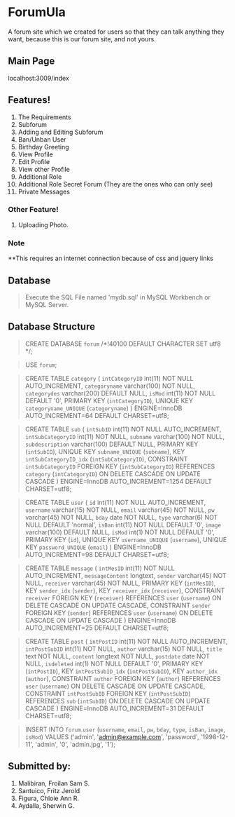 # ForumUla
A forum site which we created for users so that they can talk anything they want, because this is our forum site, and not yours.

## Main Page
localhost:3009/index

## Features!
1. The Requirements
2. Subforum
3. Adding and Editing Subforum
4. Ban/Unban User
5. Birthday Greeting
6. View Profile
7. Edit Profile
8. View other Profile
9. Additional Role
10. Additional Role Secret Forum (They are the ones who can only see)
11. Private Messages


### Other Feature!
1. Uploading Photo. 


### Note
**This requires an internet connection because of css and jquery links

## Database

>Execute the SQL File named 'mydb.sql' in MySQL Workbench or MySQL Server.

## Database Structure

>CREATE DATABASE `forum` /*!40100 DEFAULT CHARACTER SET utf8 */;

>USE `forum`;

>CREATE TABLE `category` (
 > `intCategoryID` int(11) NOT NULL AUTO_INCREMENT,
 >`categoryname` varchar(100) NOT NULL,
 > `categorydes` varchar(200) DEFAULT NULL,
 > `isMod` int(11) NOT NULL DEFAULT '0',
 > PRIMARY KEY (`intCategoryID`),
 > UNIQUE KEY `categoryname_UNIQUE` (`categoryname`)
>) ENGINE=InnoDB AUTO_INCREMENT=64 DEFAULT CHARSET=utf8;


>CREATE TABLE `sub` (
>  `intSubID` int(11) NOT NULL AUTO_INCREMENT,
>  `intSubCategoryID` int(11) NOT NULL,
>  `subname` varchar(100) NOT NULL,
>  `subdescription` varchar(100) DEFAULT NULL,
>  PRIMARY KEY (`intSubID`),
>  UNIQUE KEY `subname_UNIQUE` (`subname`),
>  KEY `intSubCategoryID_idx` (`intSubCategoryID`),
>  CONSTRAINT `intSubCategoryID` FOREIGN KEY (`intSubCategoryID`) REFERENCES `category` (`intCategoryID`) ON DELETE CASCADE ON UPDATE CASCADE
>) ENGINE=InnoDB AUTO_INCREMENT=1254 DEFAULT CHARSET=utf8;

>CREATE TABLE `user` (
>  `id` int(11) NOT NULL AUTO_INCREMENT,
>  `username` varchar(15) NOT NULL,
>  `email` varchar(45) NOT NULL,
>  `pw` varchar(45) NOT NULL,
>  `bday` date NOT NULL,
>  `type` varchar(6) NOT NULL DEFAULT 'normal',
>  `isBan` int(11) NOT NULL DEFAULT '0',
>  `image` varchar(100) DEFAULT NULL,
>  `isMod` int(1) NOT NULL DEFAULT '0',
>  PRIMARY KEY (`id`),
>  UNIQUE KEY `username_UNIQUE` (`username`),
>  UNIQUE KEY `password_UNIQUE` (`email`)
>) ENGINE=InnoDB AUTO_INCREMENT=98 DEFAULT CHARSET=utf8;

>CREATE TABLE `message` (
>  `intMesID` int(11) NOT NULL AUTO_INCREMENT,
>  `messageContent` longtext,
>  `sender` varchar(45) NOT NULL,
>  `receiver` varchar(45) NOT NULL,
>  PRIMARY KEY (`intMesID`),
>  KEY `sender_idx` (`sender`),
>  KEY `receiver_idx` (`receiver`),
>  CONSTRAINT `receiver` FOREIGN KEY (`receiver`) REFERENCES `user` (`username`) ON DELETE CASCADE ON UPDATE CASCADE,
>  CONSTRAINT `sender` FOREIGN KEY (`sender`) REFERENCES `user` (`username`) ON DELETE CASCADE ON UPDATE CASCADE
>) ENGINE=InnoDB AUTO_INCREMENT=25 DEFAULT CHARSET=utf8;


>CREATE TABLE `post` (
>  `intPostID` int(11) NOT NULL AUTO_INCREMENT,
>  `intPostSubID` int(11) NOT NULL,
>  `author` varchar(15) NOT NULL,
>  `title` text NOT NULL,
>  `content` longtext NOT NULL,
>  `postdate` date NOT NULL,
>  `isdeleted` int(1) NOT NULL DEFAULT '0',
>  PRIMARY KEY (`intPostID`),
>  KEY `intPostSubID_idx` (`intPostSubID`),
>  KEY `author_idx` (`author`),
>  CONSTRAINT `author` FOREIGN KEY (`author`) REFERENCES `user` (`username`) ON DELETE CASCADE ON UPDATE CASCADE,
>  CONSTRAINT `intPostSubID` FOREIGN KEY (`intPostSubID`) REFERENCES `sub` (`intSubID`) ON DELETE CASCADE ON UPDATE CASCADE
>) ENGINE=InnoDB AUTO_INCREMENT=31 DEFAULT CHARSET=utf8;



>INSERT INTO `forum`.`user` (`username`, `email`, `pw`, `bday`, `type`, `isBan`, `image`, `isMod`) VALUES ('admin', 'admin@example.com', 'password', '1998-12-11', 'admin', '0', 'admin.jpg', '1');



## Submitted by:
1. Malibiran, Froilan Sam S.
2. Santuico, Fritz Jerold
3. Figura, Chloie Ann R.
4. Aydalla, Sherwin G.